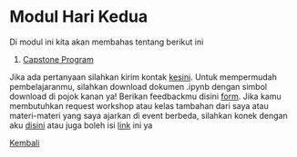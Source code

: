 <h1>Modul Hari Kedua</h1>
<p>Di modul ini kita akan membahas tentang berikut ini</p>
<ol>
    <li><a href="https://nbviewer.org/github/AbelKristanto/learning-course/blob/main/dqcamp2022/day-4/capstone-dqcamp.ipynb">Capstone Program</a></li>
</ol>

Jika ada pertanyaan silahkan kirim kontak [kesini](https://id.linkedin.com/in/abelkristanto/in). Untuk mempermudah pembelajaranmu, silahkan download dokumen .ipynb dengan simbol download di pojok kanan ya! Berikan feedbackmu disini [form](https://www.menti.com/hgda6343sd). Jika kamu membutuhkan request workshop atau kelas tambahan dari saya atau materi-materi yang saya ajarkan di event berbeda, silahkan konek dengan aku [disini](https://www.linkedin.com/in/abelkristanto/) atau juga boleh isi [link](https://forms.office.com/r/sTTzA65YGw) ini ya 

[Kembali](https://github.com/AbelKristanto/learning-course/blob/main/dqcamp2022/readme.MD)


